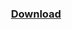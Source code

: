 <h3 align="center"><a href="https://github.com/Surferlul/Type-Trainer/releases/download/1.0/Type_Trainer.zip">Download</a></h3>
